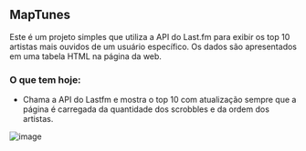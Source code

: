 ## MapTunes

Este é um projeto simples que utiliza a API do Last.fm para exibir os top 10 artistas mais ouvidos de um usuário específico. Os dados são apresentados em uma tabela HTML na página da web.

### O que tem hoje:

- Chama a API do Lastfm e mostra o top 10 com atualização sempre que a página é carregada da quantidade dos scrobbles e da ordem dos artistas.

![image](https://github.com/tiago3186/LastfmDisplay/assets/132753395/a04d0b00-7853-4971-86d6-2b14675f4137)


